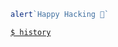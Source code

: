 ```javascript
alert`Happy Hacking 👻`
```
[`$ history`](https://github.com/g0pher98/g0pher98/blob/main/history.md)
<!--
[![status](https://github-readme-stats.vercel.app/api?username=g0pher98&show_icons=true&title_color=db61a2&text_color=ddd&icon_color=4d99e8&bg_color=0d1117&border_color=fff&border_radius=10)](https://github.com/anuraghazra/github-readme-stats)
-->
